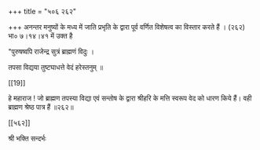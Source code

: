 +++
title = "५०६ २६२"

+++
अनन्तर मनुष्यों के मध्य में जाति प्रभृति के द्वारा पूर्व वर्णित विशेषत्व का विस्तार करते हैं । (२६२) भा० ७।१४।४१ में उक्त है 

"पुरुषष्वपि राजेन्द्र सुत्रं ब्राह्मणं विदुः । 

तपसा विद्यया तुष्टघाधत्ते वेदं हरेस्तनुम् ॥ 

[[19]]

हे महाराज ! जो ब्राह्मण तपस्या विद्या एवं सन्तोष के द्वारा श्रीहरि के मत्ति स्वरूप वेद को धारण किये हैं। वही ब्राह्मण श्रेष्ठ पात्र हैं ॥२६२॥ 

[[५६२]] 

श्री भक्ति सन्दर्भः 
